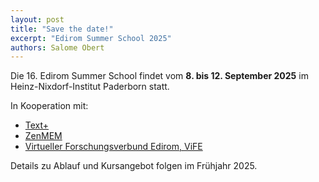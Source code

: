```yaml
---
layout: post
title: "Save the date!"
excerpt: "Edirom Summer School 2025"
authors: Salome Obert
---
```


Die 16. Edirom Summer School findet vom **8. bis 12. September 2025** im Heinz-Nixdorf-Institut Paderborn statt.


In Kooperation mit:
- [Text+](https://www.text-plus.org)
- [ZenMEM](https://zenmem.de)
- [Virtueller Forschungsverbund Edirom, ViFE](https://edirom.de)


Details zu Ablauf und Kursangebot folgen im Frühjahr 2025.